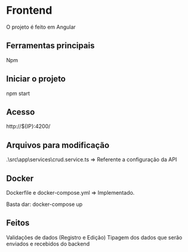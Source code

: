 # Frontend

O projeto é feito em Angular

## Ferramentas principais

Npm

## Iniciar o projeto

npm start

## Acesso

http://${IP}:4200/

## Arquivos para modificação

.\src\app\services\crud.service.ts => Referente a configuração da API

## Docker

Dockerfile e docker-compose.yml => Implementado.

Basta dar: docker-compose up

## Feitos

Validações de dados (Registro e Edição)
Tipagem dos dados que serão enviados e recebidos do backend
